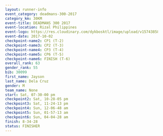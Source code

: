 ```yaml
---
layout: runner-info 
event_category: deadmans-300-2017 
category_km: 30KM 
event-title: DEADMANS 300 2017 
event-location: Rizal Philippines 
event-logo: https://res.cloudinary.com/dykbosktl/image/upload/v1574385898/Logo/2017-DM300-Logo_ljecaw.jpg 
event-date: 2017-10-02 
checkpoint-name2: CP1 (T-2) 
checkpoint-name3: CP2 (T-3) 
checkpoint-name4: CP3 (T-4) 
checkpoint-name5: CP6 (T-5) 
checkpoint-name6: FINISH (T-6) 
overall_rank: 63
gender_rank: 55
bib: 30099
first_name: Jayson
last_name: Dela Cruz
gender: M
team_name: None
start: Sat, 07-30-00 pm
checkpoint2: Sat, 10-28-05 pm
checkpoint3: Sat, 11-24-13 pm
checkpoint4: Sun, 12-06-48 am
checkpoint5: Sun, 01-57-13 am
checkpoint6: Sun, 04-04-28 am
finish: 8-34-28
status: FINISHER
---
```

